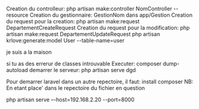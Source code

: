 
Creation du controlleur: php artisan make:controller NomController --resource
Creation du gestionnaire: GestionNom dans app/Gestion
Creation du request pour la creation: php artisan make:request DepartementCreateRequest
Creation du request pour la modification: php artisan make:request DepartementUpdateRequest
php artisan krlove:generate:model User --table-name=user

je suis a la maison 

si tu as des errerur de classes introuvable Executer: composer dump-autoload
demarrer le serveur: php artisan serve dgd



Pour demarrer laravel dans un autre repectoire, il faut: install composer
NB: En etant place' dans le repectoire du fichier en question

php artisan serve –-host=192.168.2.20 --port=8000
